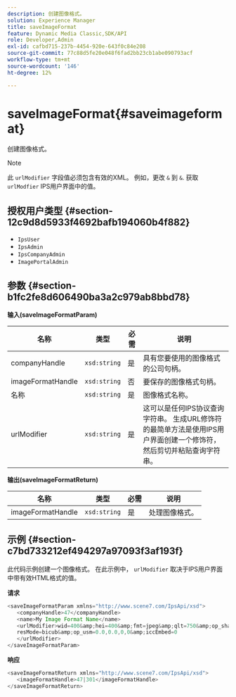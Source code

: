 ```yaml
---
description: 创建图像格式。
solution: Experience Manager
title: saveImageFormat
feature: Dynamic Media Classic,SDK/API
role: Developer,Admin
exl-id: cafbd715-237b-4454-920e-643f0c84e208
source-git-commit: 77c88d5fe20e048f6fad2bb23cb1abe090793acf
workflow-type: tm+mt
source-wordcount: '146'
ht-degree: 12%

---
```


# saveImageFormat{#saveimageformat}

创建图像格式。

>[!NOTE]
>
>此 `urlModifier` 字段值必须包含有效的XML。 例如，更改 `&` 到 `&`. 获取 `urlModfier` IPS用户界面中的值。

## 授权用户类型 {#section-12c9d8d5933f4692bafb194060b4f882}

* `IpsUser`
* `IpsAdmin`
* `IpsCompanyAdmin`
* `ImagePortalAdmin`

## 参数 {#section-b1fc2fe8d606490ba3a2c979ab8bbd78}

**输入(saveImageFormatParam)**

| 名称 | 类型 | 必需 | 说明 |
|---|---|---|---|
| companyHandle | `xsd:string` | 是 | 具有您要使用的图像格式的公司句柄。 |
| imageFormatHandle | `xsd:string` | 否 | 要保存的图像格式句柄。 |
| 名称 | `xsd:string` | 是 | 图像格式名称。 |
| urlModifier | `xsd:string` | 是 | 这可以是任何IPS协议查询字符串。 生成URL修饰符的最简单方法是使用IPS用户界面创建一个修饰符，然后剪切并粘贴查询字符串。 |

**输出(saveImageFormatReturn)**

| 名称 | 类型 | 必需 | 说明 |
|---|---|---|---|
| imageFormatHandle | `xsd:string` | 是 | 处理图像格式。 |

## 示例 {#section-c7bd733212ef494297a97093f3af193f}

此代码示例创建一个图像格式。 在此示例中， `urlModifier` 取决于IPS用户界面中带有效HTML格式的值。

**请求**

```java
<saveImageFormatParam xmlns="http://www.scene7.com/IpsApi/xsd"> 
   <companyHandle>47</companyHandle> 
   <name>My Image Format Name</name> 
   <urlModifier>wid=400&amp;hei=400&amp;fmt=jpeg&amp;qlt=750&amp;op_sharpen=0&amp; 
   resMode=bicub&amp;op_usm=0.0,0.0,0,0&amp;iccEmbed=0 
   </urlModifier> 
</saveImageFormatParam>
```

**响应**

```java
<saveImageFormatReturn xmlns="http://www.scene7.com/IpsApi/xsd"> 
   <imageFormatHandle>47|301</imageFormatHandle> 
</saveImageFormatReturn>
```
